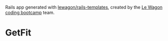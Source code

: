 Rails app generated with [lewagon/rails-templates](https://github.com/lewagon/rails-templates), created by the [Le Wagon coding bootcamp](https://www.lewagon.com) team.
# GetFit
